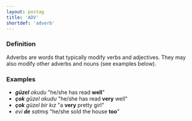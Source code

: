 ```yaml
---
layout: postag
title: 'ADV'
shortdef: 'adverb'
---
```


### Definition

Adverbs are words that typically modify verbs and adjectives. 
They may also modify other adverbs and nouns (see examples below).

### Examples

- _<b>güzel</b> okudu_ "he/she has read <b>well</b>"
- _<b>çok</b> güzel okudu_ "he/she has read <b>very</b> well"
- _<b>çok</b> güzel bir kız_ "a <b>very</b> pretty girl"
- _evi <b>de</b> satmış_ "he/she sold the house <b>too</b>"
<!-- Interlanguage links updated Pá kvě 14 11:08:18 CEST 2021 -->
